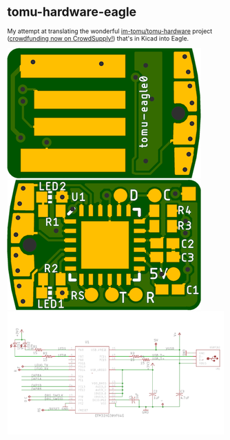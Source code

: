 # tomu-hardware-eagle

My attempt at translating the wonderful [im-tomu/tomu-hardware](https://github.com/im-tomu/tomu-hardware) project ([crowdfunding now on CrowdSupply!](https://www.crowdsupply.com/sutajio-kosagi/tomu/)) that's in Kicad into Eagle.

![tomu-eagle0-top](./docs/tomu-eagle0-pcb-top.png) ![tomu-eagle0-bot](./docs/tomu-eagle0-pcb-bot.png)
![tomu-eagle0-sch](./docs/tomu-eagle0-sch.png)
